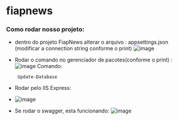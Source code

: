 # fiapnews

### Como rodar nosso projeto: 

 * dentro do projeto FiapNews alterar o arquivo : appsettings.json (modificar a connection string conforme o print)
     ![image](https://github.com/RafaelPontin/fiapnews/assets/16031920/c56c4dd5-e6bd-41cc-ad87-b2f5b60ff32d)
* Rodar o comando no gerenciador de pacotes(conforme o print) :
    ![image](https://github.com/RafaelPontin/fiapnews/assets/16031920/58417c5a-c93b-4cb6-b103-c067aec8fd04)
  Comando:
   ~~~dotnet
    Update-Database
   ~~~ 
* Rodar pelo IIS Express:
* 
    ![image](https://github.com/RafaelPontin/fiapnews/assets/16031920/477e76cb-66fd-4b85-94be-226b57b96a92)

* Se rodar o swagger, esta funcionando:
     ![image](https://github.com/RafaelPontin/fiapnews/assets/16031920/08455acf-926b-48d8-9af9-34ea82b26630)
 
